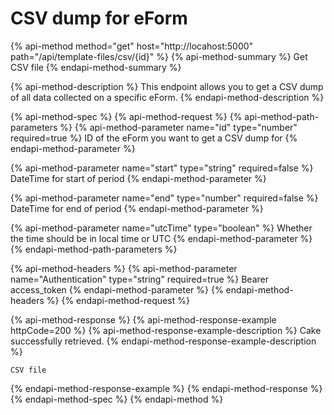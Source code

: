 # CSV dump for eForm

{% api-method method="get" host="http://locahost:5000" path="/api/template-files/csv/{id}" %}
{% api-method-summary %}
Get CSV file
{% endapi-method-summary %}

{% api-method-description %}
This endpoint allows you to get a CSV dump of all data collected on a specific eForm.
{% endapi-method-description %}

{% api-method-spec %}
{% api-method-request %}
{% api-method-path-parameters %}
{% api-method-parameter name="id" type="number" required=true %}
ID of the eForm you want to get a CSV dump for
{% endapi-method-parameter %}

{% api-method-parameter name="start" type="string" required=false %}
DateTime for start of period
{% endapi-method-parameter %}

{% api-method-parameter name="end" type="number" required=false %}
DateTime for end of period
{% endapi-method-parameter %}

{% api-method-parameter name="utcTime" type="boolean" %}
Whether the time should be in local time or UTC
{% endapi-method-parameter %}
{% endapi-method-path-parameters %}

{% api-method-headers %}
{% api-method-parameter name="Authentication" type="string" required=true %}
Bearer access\_token
{% endapi-method-parameter %}
{% endapi-method-headers %}
{% endapi-method-request %}

{% api-method-response %}
{% api-method-response-example httpCode=200 %}
{% api-method-response-example-description %}
Cake successfully retrieved.
{% endapi-method-response-example-description %}

```
CSV file
```
{% endapi-method-response-example %}
{% endapi-method-response %}
{% endapi-method-spec %}
{% endapi-method %}



